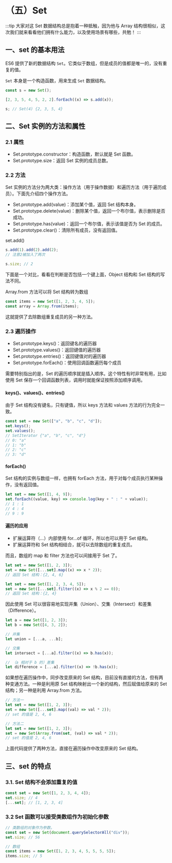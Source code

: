 # （五）Set

:::tip
大家对这 Set 数据结构总是抱着一种抵触，因为他与 Array 结构很相似，这次我们就来看看他们拥有什么能力，以及使用场景有哪些，共勉！
:::

## 一、set 的基本用法

ES6 提供了新的数据结构 `Set`。它类似于数组，但是成员的值都是唯一的，没有重复的值。

`Set` 本身是一个构造函数，用来生成 `Set` 数据结构。

```js
const s = new Set();

[2, 3, 5, 4, 5, 2, 2].forEach((x) => s.add(x));

s; // Set(4) {2, 3, 5, 4}
```

## 二、Set 实例的方法和属性

### 2.1 属性

- Set.prototype.constructor：构造函数，默认就是 Set 函数。
- Set.prototype.size：返回 Set 实例的成员总数。

### 2.2 方法

Set 实例的方法分为两大类：操作方法（用于操作数据）和遍历方法（用于遍历成员）。下面先介绍四个操作方法。

- Set.prototype.add(value)：添加某个值，返回 Set 结构本身。
- Set.prototype.delete(value)：删除某个值，返回一个布尔值，表示删除是否成功。
- Set.prototype.has(value)：返回一个布尔值，表示该值是否为 Set 的成员。
- Set.prototype.clear()：清除所有成员，没有返回值。


set.add()

```js
s.add(1).add(2).add(2);
// 注意2被加入了两次

s.size; // 2
```

下面是一个对比，看看在判断是否包括一个键上面，Object 结构和 Set 结构的写法不同。

Array.from 方法可以将 Set 结构转为数组

```js
const items = new Set([1, 2, 3, 4, 5]);
const array = Array.from(items);
```

这就提供了去除数组重复成员的另一种方法。

### 2.3 遍历操作

- Set.prototype.keys()：返回键名的遍历器
- Set.prototype.values()：返回键值的遍历器
- Set.prototype.entries()：返回键值对的遍历器
- Set.prototype.forEach()：使用回调函数遍历每个成员

需要特别指出的是，Set 的遍历顺序就是插入顺序。这个特性有时非常有用，比如使用 Set 保存一个回调函数列表，调用时就能保证按照添加顺序调用。

#### keys()、values()、entries()

由于 Set 结构没有键名，只有键值，所以 keys 方法和 values 方法的行为完全一致。

```js
const set = new Set(["a", "b", "c", "d"]);
set.keys();
set.values();
// SetIterator {"a", "b", "c", "d"}
// 0: "a"
// 1: "b"
// 2: "c"
// 3: "d"
```

#### forEach()

Set 结构的实例与数组一样，也拥有 forEach 方法，用于对每个成员执行某种操作，没有返回值。

```js
let set = new Set([1, 4, 9]);
set.forEach((value, key) => console.log(key + " : " + value));
// 1 : 1
// 4 : 4
// 9 : 9
```

#### 遍历的应用

- 扩展运算符（...）内部使用 for...of 循环，所以也可以用于 Set 结构。
- 扩展运算符和 Set 结构相结合，就可以去除数组的重复成员。

而且，数组的 map 和 filter 方法也可以间接用于 Set 了。

```js
let set = new Set([1, 2, 3]);
set = new Set([...set].map((x) => x * 2));
// 返回 Set 结构：{2, 4, 6}

let set = new Set([1, 2, 3, 4, 5]);
set = new Set([...set].filter((x) => x % 2 == 0));
// 返回 Set 结构：{2, 4}
```

因此使用 Set 可以很容易地实现并集（Union）、交集（Intersect）和差集（Difference）。

```js
let a = new Set([1, 2, 3]);
let b = new Set([4, 3, 2]);

// 并集
let union = [...a, ...b];

// 交集
let intersect = [...a].filter((x) => b.has(x));

// （a 相对于 b 的）差集
let difference = [...a].filter((x) => !b.has(x));
```

如果想在遍历操作中，同步改变原来的 Set 结构，目前没有直接的方法，但有两种变通方法。一种是利用原 Set 结构映射出一个新的结构，然后赋值给原来的 Set 结构；另一种是利用 Array.from 方法。

```js
// 方法一
let set = new Set([1, 2, 3]);
set = new Set([...set].map((val) => val * 2));
// set 的值是 2, 4, 6

// 方法二
let set = new Set([1, 2, 3]);
set = new Set(Array.from(set, (val) => val * 2));
// set 的值是 2, 4, 6
```

上面代码提供了两种方法，直接在遍历操作中改变原来的 Set 结构。

## 三、set 的特点

### 3.1. Set 结构不会添加重复的值

```js
const set = new Set([1, 2, 3, 4, 4]);
set.size; // 4
[...set]; // [1, 2, 3, 4]
```

### 3.2 Set 函数可以接受类数组作为初始化参数

```js
// 类数组的对象作为参数。
const set = new Set(document.querySelectorAll("div"));
set.size; // 56

// 数组
const items = new Set([1, 2, 3, 4, 5, 5, 5, 5]);
items.size; // 5
```